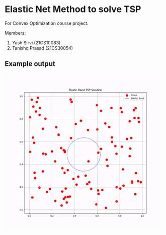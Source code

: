 # Elastic Net Method to solve TSP

For Convex Optimization course project.

Members:

1. Yash Sirvi (21CS10083)
2. Tanishq Prasad (21CS30054)

## Example output
<img src="solved_eg.gif" width="500">